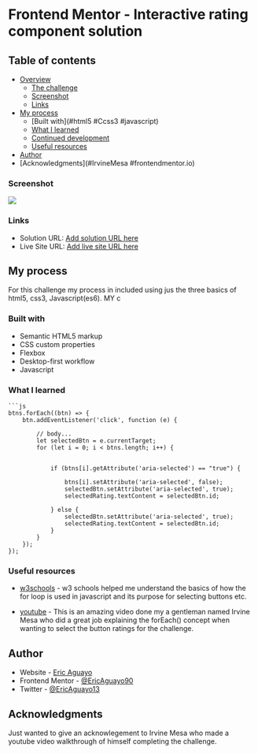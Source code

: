 # Frontend Mentor - Interactive rating component solution

<!-- This is a solution to the [Interactive rating component challenge on Frontend Mentor](https://www.frontendmentor.io/challenges/interactive-rating-component-koxpeBUmI). Frontend Mentor challenges help you improve your coding skills by building realistic projects.  -->

## Table of contents

- [Overview](#overview)
  - [The challenge](#interactive-rating-component)
  - [Screenshot](#screenshot)
  - [Links](#links)
- [My process](#my-process)
  - [Built with](#html5 #Ccss3 #javascript)
  - [What I learned](#what-i-learned)
  - [Continued development](#continued-development)
  - [Useful resources](#useful-resources)
- [Author](#author)
- [Acknowledgments](#IrvineMesa #frontendmentor.io)

### Screenshot

![](./component.png)


### Links

- Solution URL: [Add solution URL here](https://your-solution-url.com)
- Live Site URL: [Add live site URL here](https://your-live-site-url.com)

## My process
  For this challenge my process in included using jus the three basics of html5, css3, Javascript(es6). MY c
### Built with

- Semantic HTML5 markup
- CSS custom properties
- Flexbox
- Desktop-first workflow
- Javascript

### What I learned

```
```js
btns.forEach((btn) => {
    btn.addEventListener('click', function (e) {

        // body...
        let selectedBtn = e.currentTarget;
        for (let i = 0; i < btns.length; i++) {
            
            
            if (btns[i].getAttribute('aria-selected') == "true") {
                
                btns[i].setAttribute('aria-selected', false);
                selectedBtn.setAttribute('aria-selected', true);
                selectedRating.textContent = selectedBtn.id;
                
            } else {
                selectedBtn.setAttribute('aria-selected', true);
                selectedRating.textContent = selectedBtn.id;
            }
        }
    });
});
```
### Useful resources

- [w3schools](https://www.w3schools.com/js/js_loop_for.asp) - w3 schools helped me understand the basics of how the for loop is used in javascript and its purpose for selecting buttons etc.

- [youtube](https://www.youtube.com/watch?v=HWWr2WcWiesm) - This is an amazing video done my a gentleman named Irvine Mesa who did a great job explaining the forEach() concept when wanting to select the button ratings for the challenge.



## Author

- Website - [Eric Aguayo](https://www.your-site.com)
- Frontend Mentor - [@EricAguayo90](https://www.frontendmentor.io/profile/yourusername)
- Twitter - [@EricAguayo13](https://www.twitter.com/yourusername)

## Acknowledgments

Just wanted to give an acknowlegement to Irvine Mesa who made a youtube video walkthrough of himself completing the challenge.